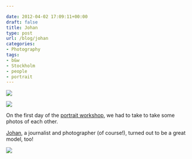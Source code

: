 ```yaml
---

date: 2012-04-02 17:09:11+00:00
draft: false
title: Johan
type: post
url: /blog/johan
categories:
- Photography
tags:
- b&w
- Stockholm
- people
- portrait
---
```


![](/images/2012-04-02-johan/20120317-GKAR5121.JPG)

  


  
![](/images/2012-04-02-johan/20120317-GKAR5112.JPG)

  



On the first day of the [portrait workshop](http://mysit/blog/portrait-workshop-with-knut-koivisto-day-i), we had to take to take some photos of each other.

[Johan](http://www.johanlindsten.se), a journalist and photographer (of course!), turned out to be a great model, too!


  
![](/images/2012-04-02-johan/20120317-GKAR5119.JPG)

